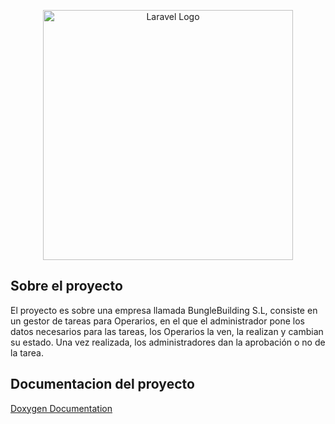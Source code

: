 <p align="center"><a href="https://laravel.com" target="_blank"><img src="https://raw.githubusercontent.com/laravel/art/master/logo-lockup/5%20SVG/2%20CMYK/1%20Full%20Color/laravel-logolockup-cmyk-red.svg" width="400" alt="Laravel Logo"></a></p>

## Sobre el proyecto

El proyecto es sobre una empresa llamada BungleBuilding S.L, consiste en un gestor de tareas para Operarios, en el que el administrador pone los datos necesarios para las tareas, los Operarios la ven, la realizan y cambian su estado. Una vez realizada, los administradores dan la aprobación o no de la tarea.

## Documentacion del proyecto
[Doxygen Documentation](https://htmlpreview.github.com/juanmaguerrerx/ProyectoPHP_1/blob/main/html/index.html)
